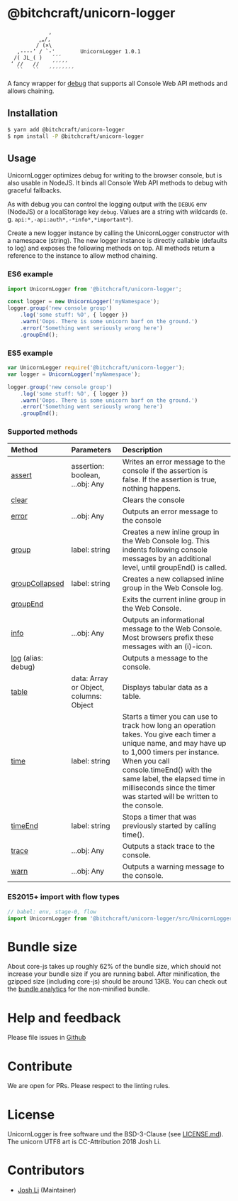# @bitchcraft/unicorn-logger

```
             ,
          ‸„/,
         / (×\
   ,----’ / `-'        UnicornLogger 1.0.1
  /( JL_( )   ́ ́ ́   
 ‘ //   //    ́ ́ ́ ́ ́  
   ``   ``   ́ ́ ́ ́ ́ ́ ́ ́
```
A fancy wrapper for [debug](https://yarnpkg.com/en/package/debug) that supports all Console Web API methods and allows chaining.

## Installation

```sh
$ yarn add @bitchcraft/unicorn-logger
$ npm install -P @bitchcraft/unicorn-logger
```

## Usage

UnicornLogger optimizes debug for writing to the browser console, but is also usable in NodeJS. It binds all Console Web API methods to debug with graceful fallbacks.

As with debug you can control the logging output with the `DEBUG` env (NodeJS) or a localStorage key `debug`. Values are a string with wildcards (e. g. `api:*,-api:auth*,-*info*,*important*`).

Create a new logger instance by calling the UnicornLogger constructor with a namespace (string). The new logger instance is directly callable (defaults to log) and exposes the following methods on top. All methods return a reference to the instance to allow method chaining.


### ES6 example

```js
import UnicornLogger from '@bitchcraft/unicorn-logger';

const logger = new UnicornLogger('myNamespace');
logger.group('new console group')
	.log('some stuff: %O', { logger })
	.warn('Oops. There is some unicorn barf on the ground.')
	.error('Something went seriously wrong here')
	.groupEnd();

```

### ES5 example

```js
var UnicornLogger require('@bitchcraft/unicorn-logger');
var logger = UnicornLogger('myNamespace');

logger.group('new console group')
	.log('some stuff: %O', { logger })
	.warn('Oops. There is some unicorn barf on the ground.')
	.error('Something went seriously wrong here')
	.groupEnd();

```

### Supported methods

| Method                                                                                    | Parameters                             | Description                                                                                                                                                                                                                                                                                         |
|:----------------------------------------------------------------------------------------- |:-------------------------------------- |:--------------------------------------------------------------------------------------------------------------------------------------------------------------------------------------------------------------------------------------------------------------------------------------------------- |
| [assert](https://developer.mozilla.org/en-US/docs/Web/API/console/assert)                 | assertion: boolean, ...obj: Any        | Writes an error message to the console if the assertion is false. If the assertion is true, nothing happens.                                                                                                                                                                                        |
| [clear](https://developer.mozilla.org/en-US/docs/Web/API/Console/clear)                   |                                        | Clears the console                                                                                                                                                                                                                                                                                  |
| [error](https://developer.mozilla.org/en-US/docs/Web/API/Console/error)                   | ...obj: Any                            | Outputs an error message to the console                                                                                                                                                                                                                                                             |
| [group](https://developer.mozilla.org/en-US/docs/Web/API/Console/group)                   | label: string                          | Creates a new inline group in the Web Console log. This indents following console messages by an additional level, until groupEnd() is called.                                                                                                                                                      |
| [groupCollapsed](https://developer.mozilla.org/en-US/docs/Web/API/Console/groupCollapsed) | label: string                          | Creates a new collapsed inline group in the Web Console log.                                                                                                                                                                                                                                        |
| [groupEnd](https://developer.mozilla.org/en-US/docs/Web/API/Console/groupEnd)             |                                        | Exits the current inline group in the Web Console.                                                                                                                                                                                                                                                  |
| [info](https://developer.mozilla.org/en-US/docs/Web/API/Console/info)                     | ...obj: Any                            | Outputs an informational message to the Web Console. Most browsers prefix these messages with an (i)-icon.                                                                                                                                                                                          |
| [log](https://developer.mozilla.org/en-US/docs/Web/API/Console/log) (alias: debug)        |                                        | Outputs a message to the console.                                                                                                                                                                                                                                                                   |
| [table](https://developer.mozilla.org/en-US/docs/Web/API/Console/table)                   | data: Array or Object, columns: Object | Displays tabular data as a table.                                                                                                                                                                                                                                                                   |
| [time](https://developer.mozilla.org/en-US/docs/Web/API/Console/time)                     | label: string                          | Starts a timer you can use to track how long an operation takes. You give each timer a unique name, and may have up to 1,000 timers per instance. When you call console.timeEnd() with the same label, the elapsed time in milliseconds since the timer was started will be written to the console. |
| [timeEnd](https://developer.mozilla.org/en-US/docs/Web/API/Console/timeEnd)               | label: string                          | Stops a timer that was previously started by calling time().                                                                                                                                                                                                                                        |
| [trace](https://developer.mozilla.org/en-US/docs/Web/API/Console/trace)                   | ...obj: Any                            | Outputs a stack trace to the console.                                                                                                                                                                                                                                                               |
| [warn](https://developer.mozilla.org/en-US/docs/Web/API/Console/warn)                     | ...obj: Any                            | Outputs a warning message to the console.                                                                                                                                                                                                                                                           |


### ES2015+ import with flow types

```js
// babel: env, stage-0, flow
import UnicornLogger from '@bitchcraft/unicorn-logger/src/UnicornLogger';
```

# Bundle size

About core-js takes up roughly 62% of the bundle size, which should not increase your bundle size if you are running babel. After minification, the gzipped size (including core-js) should be around 13KB.
You can check out the [bundle analytics](./dist/es5-bundle-analytics.html) for the non-minified bundle.

# Help and feedback

Please file issues in [Github](https://github.com/maddrag0n/unicorn-logger/issues)

# Contribute

We are open for PRs. Please respect to the linting rules.

# License

UnicornLogger is free software und the BSD-3-Clause (see [LICENSE.md](./LICENSE.md)). The unicorn UTF8 art is CC-Attribution 2018 Josh Li.

# Contributors

- [Josh Li](https://github.com/maddrag0n) (Maintainer)

